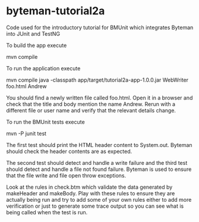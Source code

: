 byteman-tutorial2a
==================

Code used for the introductory tutorial for BMUnit which integrates Byteman into JUnit and TestNG

To build the app execute

  mvn compile

To run the application execute

  mvn compile
  java -classpath app/target/tutorial2a-app-1.0.0.jar WebWriter foo.html Andrew

You should find a newly written file called foo.html. Open it in a browser and
check that the title and body mention the name Andrew. Rerun with a different file or
user name and verify that the relevant details change.

To run the BMUnit tests execute

  mvn -P junit test

The first test should print the HTML header content to System.out. Byteman
should check the header contents are as expected.

The second test should detect and handle a write failure and the third test
should detect and handle a file not found failure. Byteman is used to ensure
that the file write and file open throw exceptions.

Look at the rules in check.btm which validate the data generated by
makeHeader and makeBody. Play with these rules to ensure they are actually
being run and try to add some of your own rules either to add more verification
or just to generate some trace output so you can see what is being called when
the test is run.
